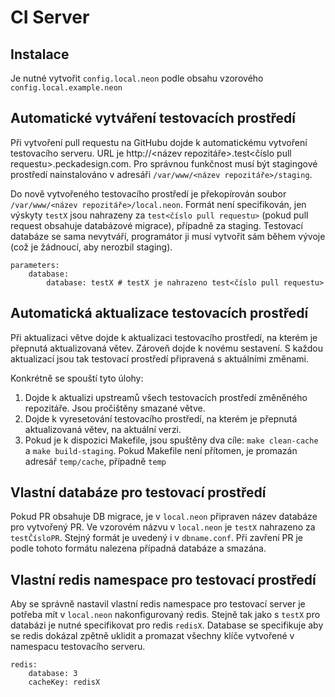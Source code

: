 # CI Server

## Instalace

Je nutné vytvořit `config.local.neon` podle obsahu vzorového `config.local.example.neon`


## Automatické vytváření testovacích prostředí

Při vytvoření pull requestu na GitHubu dojde k automatickému vytvoření testovacího serveru. URL je http://<název repozitáře>.test<číslo pull requestu>.peckadesign.com. Pro správnou funkčnost musí být stagingové prostředí nainstalováno v adresáři `/var/www/<název repozitáře>/staging`. 

Do nově vytvořeného testovacího prostředí je překopírován soubor `/var/www/<název repozitáře>/local.neon`. Formát není specifikován, jen výskyty `testX` jsou nahrazeny za `test<číslo pull requestu>` (pokud pull request obsahuje databázové migrace), případně za staging. Testovací databáze se sama nevytváří, programátor ji musí vytvořit sám během vývoje (což je žádnoucí, aby nerozbil staging).

```neon
parameters:
	database:
		database: testX # testX je nahrazeno test<číslo pull requestu>
```


## Automatická aktualizace testovacích prostředí

Při aktualizaci větve dojde k aktualizaci testovacího prostředí, na kterém je přepnutá aktualizovaná větev. Zároveň dojde k novému sestavení. S každou aktualizací jsou tak testovací prostředí připravená s aktuálními změnami.

Konkrétně se spouští tyto úlohy:

1. Dojde k aktualizi upstreamů všech testovacích prostředí změněného repozitáře. Jsou pročištěny smazané větve.
2. Dojde k vyresetování testovacího prostředí, na kterém je přepnutá aktualizovaná větev, na aktuální verzi.
3. Pokud je k dispozici Makefile, jsou spuštěny dva cíle: `make clean-cache` a `make build-staging`. Pokud Makefile není přítomen, je promazán adresář `temp/cache`, případně `temp`


## Vlastní databáze pro testovací prostředí

Pokud PR obsahuje DB migrace, je v `local.neon` připraven název databáze pro vytvořený PR. Ve vzorovém názvu v `local.neon` je `testX` nahrazeno za `testČísloPR`. Stejný formát je uvedený i v `dbname.conf`. Při zavření PR je podle tohoto formátu nalezena případná databáze a smazána.


## Vlastní redis namespace pro testovací prostředí

Aby se správně nastavil vlastní redis namespace pro testovací server je potřeba mít v `local.neon` nakonfigurovaný redis.
Stejně tak jako s `testX` pro databázi je nutné specifikovat pro redis `redisX`. 
Database se specifikuje aby se redis dokázal zpětně uklidit a promazat všechny klíče vytvořené v namespacu testovacího serveru.
```neon
redis:
	database: 3
	cacheKey: redisX
```
